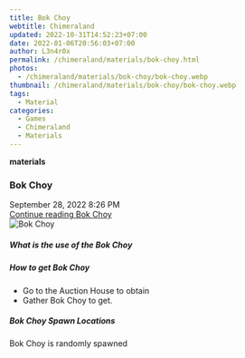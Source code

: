 ```yaml
---
title: Bok Choy
webtitle: Chimeraland
updated: 2022-10-31T14:52:23+07:00
date: 2022-01-06T20:56:03+07:00
author: L3n4r0x
permalink: /chimeraland/materials/bok-choy.html
photos:
  - /chimeraland/materials/bok-choy/bok-choy.webp
thumbnail: /chimeraland/materials/bok-choy/bok-choy.webp
tags:
  - Material
categories:
  - Games
  - Chimeraland
  - Materials
---
```


<section id="bootstrap-wrapper"><link rel="stylesheet" href="https://cdn.statically.io/gh/dimaslanjaka/Web-Manajemen/40ac3225/css/bootstrap-4.5-wrapper.css"/><div class="row g-0 border rounded overflow-hidden flex-md-row mb-4 shadow-sm position-relative"><div class="col p-4 d-flex flex-column position-static"><strong class="d-inline-block mb-2 text-success">materials</strong><h3 class="mb-0">Bok Choy</h3><div class="mb-1 text-muted">September 28, 2022 8:26 PM</div><a href="#" class="stretched-link d-none">Continue reading Bok Choy</a></div><div class="col-auto d-none d-lg-block"><img src="/chimeraland/materials/bok-choy/bok-choy.webp" alt="Bok Choy"/></div></div><div class="row"><div class="col-lg-6 col-12 mb-2"><div class="card"><div class="card-body"><h5 class="card-title">What is the use of the Bok Choy</h5><div class="card-text"><ul></ul></div></div></div></div><div class="col-lg-6 col-12 mb-2"><div class="card"><div class="card-body"><h5 class="card-title">How to get Bok Choy</h5><div class="card-text"><ul><li>Go to the Auction House to obtain</li><li>Gather Bok Choy to get.</li></ul></div></div></div></div><div class="col-12 mb-2"><h5>Bok Choy Spawn Locations</h5><p>Bok Choy is randomly spawned</p></div></div></section>